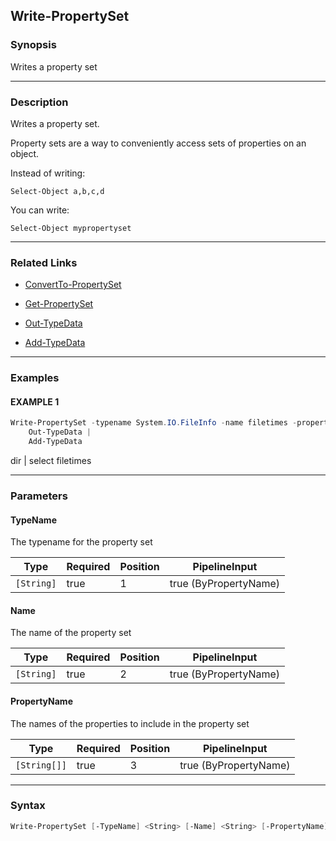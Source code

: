 Write-PropertySet
-----------------




### Synopsis
Writes a property set



---


### Description

Writes a property set.

Property sets are a way to conveniently access sets of properties on an object.

Instead of writing:

    Select-Object a,b,c,d

You can write:

    Select-Object mypropertyset



---


### Related Links
* [ConvertTo-PropertySet](ConvertTo-PropertySet.md)



* [Get-PropertySet](Get-PropertySet.md)



* [Out-TypeData](Out-TypeData.md)



* [Add-TypeData](Add-TypeData.md)





---


### Examples
#### EXAMPLE 1
```PowerShell
Write-PropertySet -typename System.IO.FileInfo -name filetimes -propertyname Name, LastAccessTime, CreationTime, LastWriteTime |
    Out-TypeData |
    Add-TypeData
```
dir | select filetimes


---


### Parameters
#### **TypeName**

The typename for the property set






|Type      |Required|Position|PipelineInput        |
|----------|--------|--------|---------------------|
|`[String]`|true    |1       |true (ByPropertyName)|



#### **Name**

The name of the property set






|Type      |Required|Position|PipelineInput        |
|----------|--------|--------|---------------------|
|`[String]`|true    |2       |true (ByPropertyName)|



#### **PropertyName**

The names of the properties to include in the property set






|Type        |Required|Position|PipelineInput        |
|------------|--------|--------|---------------------|
|`[String[]]`|true    |3       |true (ByPropertyName)|





---


### Syntax
```PowerShell
Write-PropertySet [-TypeName] <String> [-Name] <String> [-PropertyName] <String[]> [<CommonParameters>]
```
